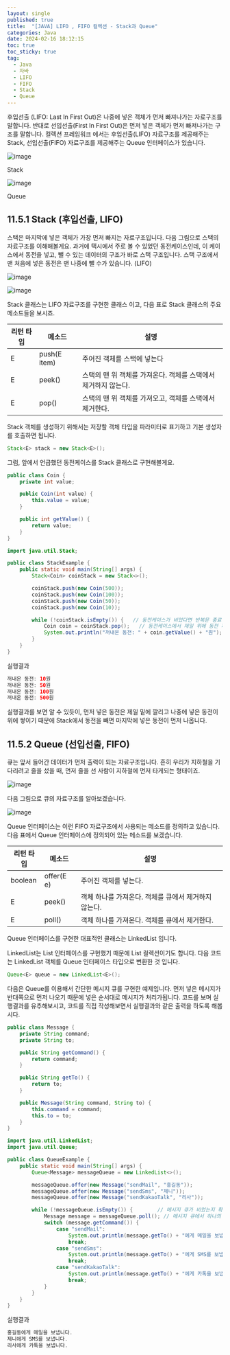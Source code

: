 ```yaml
---
layout: single
published: true
title:  "[JAVA] LIFO , FIFO 컬렉션 - Stack과 Queue"
categories: Java
date: 2024-02-16 18:12:15
toc: true
toc_sticky: true
tag:   
  - Java
  - 자바
  - LIFO
  - FIFO
  - Stack
  - Queue
---
```


후입선출 (LIFO: Last In First Out)은 나중에 넣은 객체가 먼저 빠져나가는 자료구조를 말합니다. 반대로 선입선출(First In First Out)은 먼저 넣은 객체가 먼저 빠져나가는 구조를 말합니다. 컬렉션 프레임워크 에서는 후입선출(LIFO) 자료구조를 제공해주는 Stack, 선입선출(FIFO) 자료구조를 제공해주는 Queue 인터페이스가 있습니다. 

![image](https://github.com/BaxDailyGit/BaxDailyGit/assets/99312529/91539116-d4bf-4df4-aba5-959eb86e052b)


Stack

![image](https://github.com/BaxDailyGit/BaxDailyGit/assets/99312529/49affe90-9545-4e1e-9a42-25b006942bf2)


Queue

## 11.5.1 Stack (후입선출, LIFO)

스택은 마지막에 넣은 객체가 가장 먼저 빠지는 자료구조입니다. 다음 그림으로 스택의 자료구조를 이해해볼게요. 과거에 택시에서 주로 볼 수 있었던 동전케이스인데, 이 케이스에서 동전을 넣고, 뺄 수 있는 데이터의 구조가 바로 스택 구조입니다. 스택 구조에서 맨 처음에 넣은 동전은 맨 나중에 뺄 수가 있습니다. (LIFO)

![image](https://github.com/BaxDailyGit/BaxDailyGit/assets/99312529/a2990d24-0492-4b5a-9807-b4a3b56b2a58)

![image](https://github.com/BaxDailyGit/BaxDailyGit/assets/99312529/970da723-dd41-4c3d-bd4a-66159de70605)


Stack 클래스는 LIFO 자료구조를 구현한 클래스 이고, 다음 표로 Stack 클래스의 주요 메소드들을 보시죠.

| 리턴 타입 | 메소드 | 설명 |
| --- | --- | --- |
| E | push(E item) | 주어진 객체를 스택에 넣는다 |
| E | peek() | 스택의 맨 위 객체를 가져온다. 객체를 스택에서 제거하지 않는다. |
| E | pop() | 스택의 맨 위 객체를 가져오고, 객체를 스택에서 제거한다. |

Stack 객체를 생성하기 위해서는 저장할 객체 타입을 파라미터로 표기하고 기본 생성자를 호출하면 됩니다.

```java
Stack<E> stack = new Stack<E>();
```

그럼, 앞에서 언급했던 동전케이스를 Stack 클래스로 구현해볼게요.

```java
public class Coin {
	private int value;

	public Coin(int value) {
		this.value = value;
	}

	public int getValue() {
		return value;
	}
}
```

```java
import java.util.Stack;

public class StackExample {
	public static void main(String[] args) {
		Stack<Coin> coinStack = new Stack<>();

		coinStack.push(new Coin(500));
		coinStack.push(new Coin(100));
		coinStack.push(new Coin(50));
		coinStack.push(new Coin(10));

		while (!coinStack.isEmpty()) {   // 동전케이스가 비었다면 반복문 종료
			Coin coin = coinStack.pop();   // 동전케이스에서 제일 위에 동전 꺼내기
			System.out.println("꺼내온 동전: " + coin.getValue() + "원");
		}
	}
}
```

실행결과

```java
꺼내온 동전: 10원
꺼내온 동전: 50원
꺼내온 동전: 100원
꺼내온 동전: 500원
```

실행결과를 보면 알 수 있듯이, 먼저 넣은 동전은 제일 밑에 깔리고 나중에 넣은 동전이 위에 쌓이기 때문에 Stack에서 동전을 빼면 마지막에 넣은 동전이 먼저 나옵니다. 

## 11.5.2 Queue (선입선출, FIFO)

큐는 앞서 들어간 데이터가 먼저 출력이 되는 자료구조입니다. 흔히 우리가 지하철을 기다리려고 줄을 섰을 때, 먼저 줄을 선 사람이 지하철에 먼저 타게되는 형태이죠. 

![image](https://github.com/BaxDailyGit/BaxDailyGit/assets/99312529/39d69c14-75af-41fe-95fe-a623fc396166)


다음 그림으로 큐의 자료구조를 알아보겠습니다.

![image](https://github.com/BaxDailyGit/BaxDailyGit/assets/99312529/24d32dee-c6b9-4e0c-b4b9-9aaf98224165)


Queue 인터페이스는 이런 FIFO 자료구조에서 사용되는 메소드를 정의하고 있습니다. 다음 표에서 Queue 인터페이스에 정의되어 있는 메소드를 보겠습니다. 

| 리턴 타입 | 메소드 | 설명 |
| --- | --- | --- |
| boolean | offer(E e) | 주어진 객체를 넣는다. |
| E | peek() | 객체 하나를 가져온다. 객체를 큐에서 제거하지 않는다. |
| E | poll() | 객체 하나를 가져온다. 객체를 큐에서 제거한다. |

Queue 인터페이스를 구현한 대표적인 클래스는 LinkedList 입니다. 

LinkedList는 List 인터페이스를 구현했기 때문에 List 컬렉션이기도 합니다. 다음 코드는 LinkedList 객체를 Queue 인터페이스 타입으로 변환한 것 입니다.

```java
Queue<E> queue = new LinkedList<E>();
```

다음은 Queue를 이용해서 간단한 메시지 큐를 구현한 예제입니다. 먼저 넣은 메시지가 반대쪽으로 먼저 나오기 때문에 넣은 순서대로 메시지가 처리가됩니다. 코드를 보며 실행결과를 유추해보시고, 코드를 직접 작성해보면서 실행결과와 같은 출력을 하도록 해봅시다.

```java
public class Message {
	private String command;
	private String to;

	public String getCommand() {
		return command;
	}

	public String getTo() {
		return to;
	}

	public Message(String command, String to) {
		this.command = command;
		this.to = to;
	}
}
```

```java
import java.util.LinkedList;
import java.util.Queue;

public class QueueExample {
	public static void main(String[] args) {
		Queue<Message> messageQueue = new LinkedList<>();

		messageQueue.offer(new Message("sendMail", "홍길동"));
		messageQueue.offer(new Message("sendSms", "제니"));
		messageQueue.offer(new Message("sendKakaoTalk", "리사"));

		while (!messageQueue.isEmpty()) {        // 메시지 큐가 비었는지 확인 
			Message message = messageQueue.poll(); // 메시지 큐에서 하나의 메시지 꺼냄
			switch (message.getCommand()) {
				case "sendMail":
					System.out.println(message.getTo() + "에게 메일을 보냅니다.");
					break;
				case "sendSms":
					System.out.println(message.getTo() + "에게 SMS를 보냅니다.");
					break;
				case "sendKakaoTalk":
					System.out.println(message.getTo() + "에게 카톡을 보냅니다.");
					break;
			}
		}
	}
}
```

실행결과

```java
홍길동에게 메일을 보냅니다.
제니에게 SMS를 보냅니다.
리사에게 카톡을 보냅니다.
```